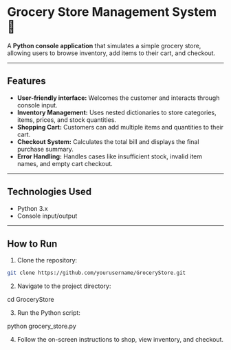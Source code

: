# Grocery Store Management System 🛒

A **Python console application** that simulates a simple grocery store, allowing users to browse inventory, add items to their cart, and checkout.

---

## Features

- **User-friendly interface:** Welcomes the customer and interacts through console input.
- **Inventory Management:** Uses nested dictionaries to store categories, items, prices, and stock quantities.
- **Shopping Cart:** Customers can add multiple items and quantities to their cart.
- **Checkout System:** Calculates the total bill and displays the final purchase summary.
- **Error Handling:** Handles cases like insufficient stock, invalid item names, and empty cart checkout.

---

## Technologies Used

- Python 3.x
- Console input/output

---

## How to Run

1. Clone the repository:

```bash
git clone https://github.com/yourusername/GroceryStore.git
```
2. Navigate to the project directory:

cd GroceryStore


3. Run the Python script:

python grocery_store.py

4. Follow the on-screen instructions to shop, view inventory, and checkout.
